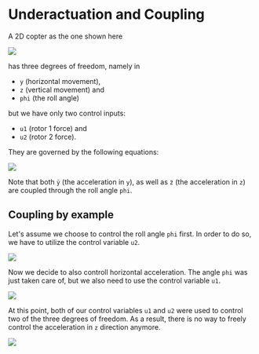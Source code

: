 # Underactuation and Coupling

A 2D copter as the one shown here

![](Drone2.png)

has three degrees of freedom, namely in

- `y` (horizontal movement),
- `z` (vertical movement) and
- `phi` (the roll angle)

but we have only two control inputs:

- `u1` (rotor 1 force) and
- `u2` (rotor 2 force).

They are governed by the following equations:

![](4.%20Coupling%20-%201.png)

Note that both `ÿ` (the acceleration in `y`), as well as `z̈` (the acceleration in `z`) are coupled through the roll angle `phi`.

## Coupling by example

Let's assume we choose to control the roll angle `phi` first. In order to do so, we have to utilize the control variable `u2`.

![](4.%20Coupling%20-%202%20-%20Controlling%20phi.png)

Now we decide to also controll horizontal
acceleration. The angle `phi` was just
taken care of, but we also need to use
the control variable `u1`.

![](4.%20Coupling%20-%203%20-%20Controlling%20y.png)

At this point, both of our control variables `u1` and `u2` were used to
control two of the three degrees of freedom. As a result, there is no
way to freely control the acceleration
in `z` direction anymore.

![](4.%20Coupling%20-%204%20-%20Controlling%20z.png)

